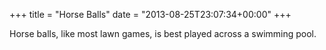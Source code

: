 +++
title = "Horse Balls"
date = "2013-08-25T23:07:34+00:00"
+++

Horse balls, like most lawn games, is best played across a swimming pool.
			